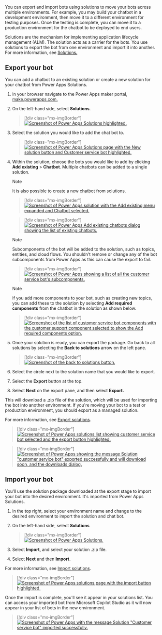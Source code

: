 You can export and import bots using solutions to move your bots across multiple environments. For example, you may build your chatbot in a development environment, then move it to a different environment for testing purposes. Once the testing is complete, you can move it to a production environment for the chatbot to be deployed to end users.

Solutions are the mechanism for implementing application lifecycle management (ALM). The solution acts as a carrier for the bots. You use solutions to export the bot from one environment and import it into another. For more information, see [Solutions.](/power-apps/maker/data-platform/solutions-overview/?azure-portal=true)

## Export your bot

You can add a chatbot to an existing solution or create a new solution for your chatbot from Power Apps Solutions.

1. In your browser navigate to the Power Apps maker portal, [make.powerapps.com.](https://make.powerapps.com/)

1. On the left-hand side, select **Solutions**.

	> [!div class="mx-imgBorder"]
	> [![Screenshot of Power Apps Solutions highlighted.](../media/solutions.svg)](../media/solutions.svg#lightbox)

1. Select the solution you would like to add the chat bot to.

	> [!div class="mx-imgBorder"]
	> [![Screenshot of Power Apps Solutions page with the New solution button and Customer service bot highlighted.](../media/solution-select.svg)](../media/solution-select.svg#lightbox)

1. Within the solution, choose the bots you would like to add by clicking **Add existing** > **Chatbot**. Multiple chatbots can be added to a single solution.

	> [!Note]
	> It is also possible to create a new chatbot from solutions.

	> [!div class="mx-imgBorder"]
	> [![Screenshot of Power Apps solution with the Add existing menu expanded and Chatbot selected.](../media/add-existing.png)](../media/add-existing.png#lightbox)

	> [!div class="mx-imgBorder"]
	> [![Screenshot of Power Apps Add existing chatbots dialog showing the list of existing chatbots.](../media/existing.png)](../media/existing.png#lightbox)
	
	> [!Note]
	> Subcomponents of the bot will be added to the solution, such as topics, entities, and cloud flows. You shouldn't  remove or change any of the bot subcomponents from Power Apps as this can cause the export to fail.

	> [!div class="mx-imgBorder"]
	> [![Screenshot of Power Apps showing a list of all the customer service bot's subcomponents.](../media/components.png)](../media/components.png#lightbox)
	
	> [!Note]
	> If you add more components to your bot, such as creating new topics, you can add these to the solution by selecting **Add required components** from the chatbot in the solution as shown below.
	
	> [!div class="mx-imgBorder"]
	> [![Screenshot of the list of customer service bot components with the customer support component selected to show the Add required components option.](../media/add-required.png)](../media/add-required.png#lightbox)

1. Once your solution is ready, you can export the package. Go back to all solutions by selecting the **Back to solutions** arrow on the left pane.

	> [!div class="mx-imgBorder"]
	> [![Screenshot of the back to solutions button.](../media/back-solutions.svg)](../media/back-solutions.svg#lightbox)

1. Select the circle next to the solution name that you would like to export. 

1. Select the **Export** button at the top.

1. Select **Next** on the export pane, and then select **Export.**

This will download a .zip file of the solution, which will be used for importing the bot into another environment. If you're moving your bot to a test or production environment, you should export as a managed solution.

For more information, see [Export solutions](/power-apps/maker/data-platform/export-solutions/?azure-portal=true).

> [!div class="mx-imgBorder"]
> [![Screenshot of Power Apps solutions list showing customer service bot selected and the export button highlighted.](../media/export.svg)](../media/export.svg#lightbox)

> [!div class="mx-imgBorder"]
> [![Screenshot of Power Apps showing the message Solution "customer service bot" exported successfully and will download soon, and the downloads dialog.](../media/download.svg)](../media/download.svg#lightbox)

## Import your bot

You'll use the solution package downloaded at the export stage to import your bot into the desired environment. It's imported from Power Apps Solutions.

1. In the top right, select your environment name and change to the desired environment to import the solution and chat bot.

1. On the left-hand side, select **Solutions**

	> [!div class="mx-imgBorder"]
	> [![Screenshot of Power Apps Solutions.](../media/solutions.svg)](../media/solutions.svg#lightbox)

1. Select **Import**, and select your solution .zip file.

1. Select **Next** and then **Import.**

For more information, see [Import solutions](/power-apps/maker/data-platform/import-update-export-solutions/?azure-portal=true).

> [!div class="mx-imgBorder"]
> [![Screenshot of Power Apps solutions page with the import button highlighted.](../media/import.svg)](../media/import.svg#lightbox)

Once the import is complete, you'll see it appear in your solutions list. You can access your imported bot from Microsoft Copilot Studio as it will now appear in your list of bots in the new environment.

> [!div class="mx-imgBorder"]
> [![Screenshot of Power Apps with the message Solution "Customer service bot" imported successfully.](../media/imported.svg)](../media/imported.svg#lightbox)

